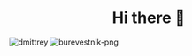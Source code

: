 <h1 align="center"> Hi there 👋 </h1>

<p align="left"> <img align="left" src="https://github-readme-stats.vercel.app/api/top-langs?username=dmittrey&show_icons=true&locale=en&layout=compact" alt="dmittrey" /> </p>

<p align="left"><img src="https://komarev.com/ghpvc/?username=burevestnik-png&label=Profile%20views&color=0e75b6&style=flat" alt="burevestnik-png" /></p>

<!-- <p>&nbsp;<img align="center" src="https://github-readme-stats.vercel.app/api?username=dmittrey&show_icons=true&locale=en" alt="dmittrey" /></p> -->
